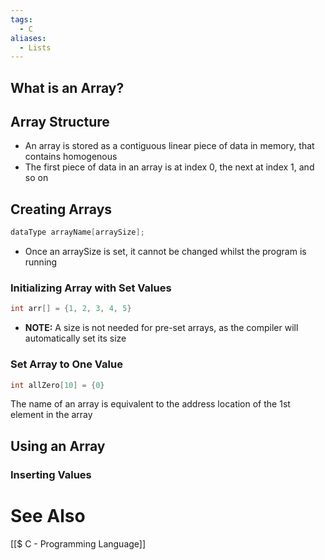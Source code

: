 ```yaml
---
tags:
  - C
aliases:
  - Lists
---
```

## What is an Array?
## Array Structure
- An array is stored as a contiguous linear piece of data in memory, that contains homogenous
- The first piece of data in an array is at index 0, the next at index 1, and so on

## Creating Arrays
```c showlinenumbers
dataType arrayName[arraySize];
```
- Once an arraySize is set, it cannot be changed whilst the program is running
### Initializing Array with Set Values
```c showlinenumbers
int arr[] = {1, 2, 3, 4, 5}
```
- **NOTE:** A size is not needed for pre-set arrays, as the compiler will automatically set its size

### Set Array to One Value
```c showlinenumbers
int allZero[10] = {0}
```

The name of an array is equivalent to the address location of the 1st element in the array

## Using an Array
### Inserting Values

# See Also
[[$ C - Programming Language]]